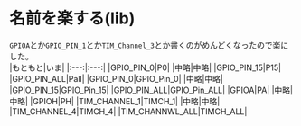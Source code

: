 # 名前を楽する(lib)  

`GPIOA`とか`GPIO_PIN_1`とか`TIM_Channel_3`とか書くのがめんどくなったので楽にした。  
|もともと|いま|
|:---:|:---:|
|GPIO_PIN_0|P0|
|中略|中略|
|GPIO_PIN_15|P15|
|GPIO_PIN_ALL|Pall|
|GPIO_PIN_0|GPIO_Pin_0|
|中略|中略|
|GPIO_PIN_15|GPIO_Pin_15|
|GPIO_PIN_ALL|GPIO_Pin_ALL|
|GPIOA|PA|
|中略|中略|
|GPIOH|PH|
|TIM_CHANNEL_1|TIMCH_1|
|中略|中略|
|TIM_CHANNEL_4|TIMCH_4|
|TIM_CHANNWL_ALL|TIMCH_ALL|  

